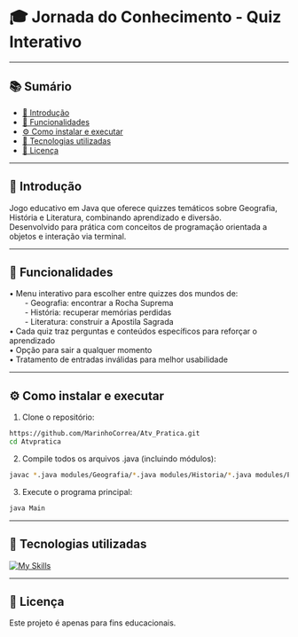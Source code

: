 # 🎓 Jornada do Conhecimento - Quiz Interativo

---

## 📚 Sumário
- [📌 Introdução](#-introdução)
- [🧠 Funcionalidades](#-funcionalidades)
- [⚙️ Como instalar e executar](#-como-instalar-e-executar)
- [💠 Tecnologias utilizadas](#-tecnologias-utilizadas)
- [📄 Licença](#-licença)

---

## 📌 Introdução

Jogo educativo em Java que oferece quizzes temáticos sobre Geografia, História e Literatura, combinando aprendizado e diversão.  
Desenvolvido para prática com conceitos de programação orientada a objetos e interação via terminal.

---

## 🧠 Funcionalidades

• Menu interativo para escolher entre quizzes dos mundos de:  
  - Geografia: encontrar a Rocha Suprema  
  - História: recuperar memórias perdidas  
  - Literatura: construir a Apostila Sagrada  
• Cada quiz traz perguntas e conteúdos específicos para reforçar o aprendizado  
• Opção para sair a qualquer momento  
• Tratamento de entradas inválidas para melhor usabilidade

---

## ⚙️ Como instalar e executar

1. Clone o repositório:

```bash
https://github.com/MarinhoCorrea/Atv_Pratica.git
cd Atvpratica
```

2. Compile todos os arquivos .java (incluindo módulos):
   
```bash
javac *.java modules/Geografia/*.java modules/Historia/*.java modules/Portugues/*.java
```

3. Execute o programa principal:

```bash
java Main
```

---

## 💠 Tecnologias utilizadas

[![My Skills](https://skillicons.dev/icons?i=java&theme=light)](https://skillicons.dev) 

---

## 📄 Licença

  Este projeto é apenas para fins educacionais.
